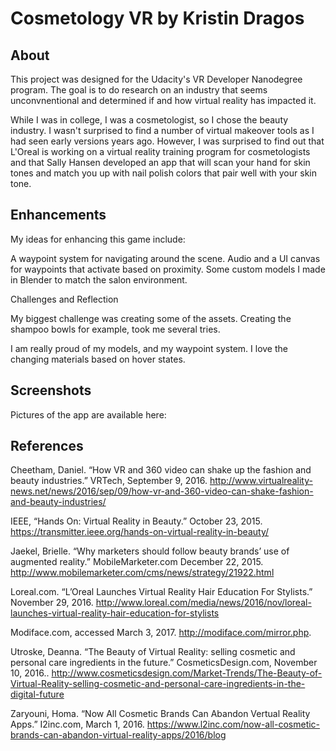 # Cosmetology VR by Kristin Dragos

## About

This project was designed for the Udacity's VR Developer Nanodegree program. The goal is to do research on an industry that seems unconvnentional and determined if and how virtual reality has impacted it. 

While I was in college, I was a cosmetologist, so I chose the beauty industry. I wasn't surprised to find a number of virtual makeover tools as I had seen early versions years ago. However, I was surprised to find out that L'Oreal is working on a virtual reality training program for cosmetologists and that Sally Hansen developed an app that will scan your hand for skin tones and match you up with nail polish colors that pair well with your skin tone.

## Enhancements

My ideas for enhancing this game include:

A waypoint system for navigating around the scene. 
Audio and a UI canvas for waypoints that activate based on proximity.
Some custom models I made in Blender to match the salon environment. 

Challenges and Reflection

My biggest challenge was creating some of the assets. Creating the shampoo bowls for example, took me several tries. 

I am really proud of my models, and my waypoint system. I love the changing materials based on hover states. 

## Screenshots

Pictures of the app are available here: 

## References

Cheetham, Daniel. “How VR and 360 video can shake up the fashion and beauty industries.”  VRTech, September 9, 2016.
http://www.virtualreality-news.net/news/2016/sep/09/how-vr-and-360-video-can-shake-fashion-and-beauty-industries/

IEEE, “Hands On: Virtual Reality in Beauty.” October 23, 2015. https://transmitter.ieee.org/hands-on-virtual-reality-in-beauty/

Jaekel, Brielle. “Why marketers should follow beauty brands’ use of augmented reality.” MobileMarketer.com December 22, 2015. http://www.mobilemarketer.com/cms/news/strategy/21922.html

Loreal.com. “L’Oreal Launches Virtual Reality Hair Education For Stylists.” November 29, 2016. http://www.loreal.com/media/news/2016/nov/loreal-launches-virtual-reality-hair-education-for-stylists

Modiface.com, accessed March 3, 2017. http://modiface.com/mirror.php.

Utroske, Deanna. “The Beauty of Virtual Reality: selling cosmetic and personal care ingredients in the future.” CosmeticsDesign.com, November 10, 2016.. http://www.cosmeticsdesign.com/Market-Trends/The-Beauty-of-Virtual-Reality-selling-cosmetic-and-personal-care-ingredients-in-the-digital-future

Zaryouni, Homa. “Now All Cosmetic Brands Can Abandon Vertual Reality Apps.” I2inc.com, March 1, 2016. https://www.l2inc.com/now-all-cosmetic-brands-can-abandon-virtual-reality-apps/2016/blog
